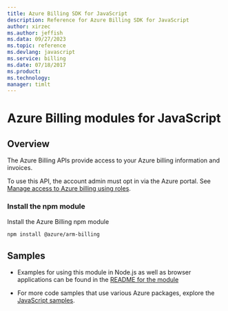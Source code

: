 ```yaml
---
title: Azure Billing SDK for JavaScript
description: Reference for Azure Billing SDK for JavaScript
author: xirzec
ms.author: jeffish
ms.data: 09/27/2023
ms.topic: reference
ms.devlang: javascript
ms.service: billing
ms.date: 07/18/2017
ms.product: 
ms.technology: 
manager: timlt
---
```

# Azure Billing modules for JavaScript

## Overview
The Azure Billing APIs provide access to your Azure billing information and invoices.

To use this API, the account admin must opt in via the Azure portal. See [Manage access to Azure billing using roles](https://docs.microsoft.com/azure/billing/billing-manage-access).

### Install the npm module 

Install the Azure Billing npm module 

```bash
npm install @azure/arm-billing
```

## Samples

* Examples for using this module in Node.js as well as browser applications can be found in the [README for the module](https://www.npmjs.com/package/@azure/arm-billing)

* For more code samples that use various Azure packages, explore the [JavaScript samples](https://docs.microsoft.com/samples/browse/?languages=javascript).